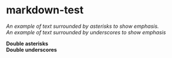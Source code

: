 # markdown-test

*An example of text surrounded by asterisks to show emphasis.*  
_An example of text surrounded by underscores to show emphasis_  

**Double asterisks**  
__Double underscores__  
